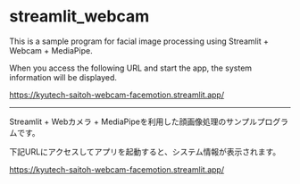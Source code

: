 # streamlit_webcam

This is a sample program for facial image processing using Streamlit + Webcam + MediaPipe.

When you access the following URL and start the app, the system information will be displayed.

<a href="https://kyutech-saitoh-webcam-facemotion.streamlit.app/" target="_blank" rel="noopener noreferrer">https://kyutech-saitoh-webcam-facemotion.streamlit.app/</a>

---

Streamlit + Webカメラ + MediaPipeを利用した顔画像処理のサンプルプログラムです。

下記URLにアクセスしてアプリを起動すると、システム情報が表示されます。

<a href="https://kyutech-saitoh-webcam-facemotion.streamlit.app/" target="_blank" rel="noopener noreferrer">https://kyutech-saitoh-webcam-facemotion.streamlit.app/</a>
